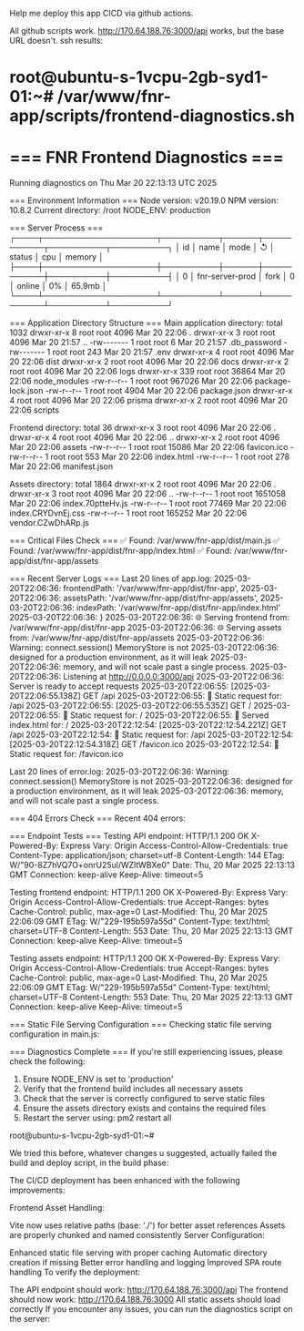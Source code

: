 Help me deploy this app CICD via github actions.

All github scripts work. http://170.64.188.76:3000/api works, but the base URL doesn't.
ssh results:


root@ubuntu-s-1vcpu-2gb-syd1-01:~# /var/www/fnr-app/scripts/frontend-diagnostics.sh
================================
=== FNR Frontend Diagnostics ===
================================
Running diagnostics on Thu Mar 20 22:13:13 UTC 2025

=== Environment Information ===
Node version: v20.19.0
NPM version: 10.8.2
Current directory: /root
NODE_ENV: production

=== Server Process ===
┌────┬────────────────────┬──────────┬──────┬───────────┬──────────┬──────────┐
│ id │ name │ mode │ ↺ │ status │ cpu │ memory │
├────┼────────────────────┼──────────┼──────┼───────────┼──────────┼──────────┤
│ 0 │ fnr-server-prod │ fork │ 0 │ online │ 0% │ 65.9mb │
└────┴────────────────────┴──────────┴──────┴───────────┴──────────┴──────────┘

=== Application Directory Structure ===
Main application directory:
total 1032
drwxr-xr-x 8 root root 4096 Mar 20 22:06 .
drwxr-xr-x 3 root root 4096 Mar 20 21:57 ..
-rw------- 1 root root 6 Mar 20 21:57 .db_password
-rw------- 1 root root 243 Mar 20 21:57 .env
drwxr-xr-x 4 root root 4096 Mar 20 22:06 dist
drwxr-xr-x 2 root root 4096 Mar 20 22:06 docs
drwxr-xr-x 2 root root 4096 Mar 20 22:06 logs
drwxr-xr-x 339 root root 36864 Mar 20 22:06 node_modules
-rw-r--r-- 1 root root 967026 Mar 20 22:06 package-lock.json
-rw-r--r-- 1 root root 4904 Mar 20 22:06 package.json
drwxr-xr-x 4 root root 4096 Mar 20 22:06 prisma
drwxr-xr-x 2 root root 4096 Mar 20 22:06 scripts

Frontend directory:
total 36
drwxr-xr-x 3 root root 4096 Mar 20 22:06 .
drwxr-xr-x 4 root root 4096 Mar 20 22:06 ..
drwxr-xr-x 2 root root 4096 Mar 20 22:06 assets
-rw-r--r-- 1 root root 15086 Mar 20 22:06 favicon.ico
-rw-r--r-- 1 root root 553 Mar 20 22:06 index.html
-rw-r--r-- 1 root root 278 Mar 20 22:06 manifest.json

Assets directory:
total 1864
drwxr-xr-x 2 root root 4096 Mar 20 22:06 .
drwxr-xr-x 3 root root 4096 Mar 20 22:06 ..
-rw-r--r-- 1 root root 1651058 Mar 20 22:06 index.70ptteHv.js
-rw-r--r-- 1 root root 77469 Mar 20 22:06 index.CRYDvnEj.css
-rw-r--r-- 1 root root 165252 Mar 20 22:06 vendor.CZwDhARp.js

=== Critical Files Check ===
✅ Found: /var/www/fnr-app/dist/main.js
✅ Found: /var/www/fnr-app/dist/fnr-app/index.html
✅ Found: /var/www/fnr-app/dist/fnr-app/assets

=== Recent Server Logs ===
Last 20 lines of app.log:
2025-03-20T22:06:36: frontendPath: '/var/www/fnr-app/dist/fnr-app',
2025-03-20T22:06:36: assetsPath: '/var/www/fnr-app/dist/fnr-app/assets',
2025-03-20T22:06:36: indexPath: '/var/www/fnr-app/dist/fnr-app/index.html'
2025-03-20T22:06:36: }
2025-03-20T22:06:36: 🌐 Serving frontend from: /var/www/fnr-app/dist/fnr-app
2025-03-20T22:06:36: 🌐 Serving assets from: /var/www/fnr-app/dist/fnr-app/assets
2025-03-20T22:06:36: Warning: connect.session() MemoryStore is not
2025-03-20T22:06:36: designed for a production environment, as it will leak
2025-03-20T22:06:36: memory, and will not scale past a single process.
2025-03-20T22:06:36: Listening at http://0.0.0.0:3000/api
2025-03-20T22:06:36: Server is ready to accept requests
2025-03-20T22:06:55: [2025-03-20T22:06:55.138Z] GET /api
2025-03-20T22:06:55: 📝 Static request for: /api
2025-03-20T22:06:55: [2025-03-20T22:06:55.535Z] GET /
2025-03-20T22:06:55: 📝 Static request for: /
2025-03-20T22:06:55: 📄 Served index.html for: /
2025-03-20T22:12:54: [2025-03-20T22:12:54.221Z] GET /api
2025-03-20T22:12:54: 📝 Static request for: /api
2025-03-20T22:12:54: [2025-03-20T22:12:54.318Z] GET /favicon.ico
2025-03-20T22:12:54: 📝 Static request for: /favicon.ico

Last 20 lines of error.log:
2025-03-20T22:06:36: Warning: connect.session() MemoryStore is not
2025-03-20T22:06:36: designed for a production environment, as it will leak
2025-03-20T22:06:36: memory, and will not scale past a single process.

=== 404 Errors Check ===
Recent 404 errors:

=== Endpoint Tests ===
Testing API endpoint:
HTTP/1.1 200 OK
X-Powered-By: Express
Vary: Origin
Access-Control-Allow-Credentials: true
Content-Type: application/json; charset=utf-8
Content-Length: 144
ETag: W/"90-8Z7hVQ7O+onrU25ul/WZltWBXe0"
Date: Thu, 20 Mar 2025 22:13:13 GMT
Connection: keep-alive
Keep-Alive: timeout=5


Testing frontend endpoint:
HTTP/1.1 200 OK
X-Powered-By: Express
Vary: Origin
Access-Control-Allow-Credentials: true
Accept-Ranges: bytes
Cache-Control: public, max-age=0
Last-Modified: Thu, 20 Mar 2025 22:06:09 GMT
ETag: W/"229-195b597a55d"
Content-Type: text/html; charset=UTF-8
Content-Length: 553
Date: Thu, 20 Mar 2025 22:13:13 GMT
Connection: keep-alive
Keep-Alive: timeout=5


Testing assets endpoint:
HTTP/1.1 200 OK
X-Powered-By: Express
Vary: Origin
Access-Control-Allow-Credentials: true
Accept-Ranges: bytes
Cache-Control: public, max-age=0
Last-Modified: Thu, 20 Mar 2025 22:06:09 GMT
ETag: W/"229-195b597a55d"
Content-Type: text/html; charset=UTF-8
Content-Length: 553
Date: Thu, 20 Mar 2025 22:13:13 GMT
Connection: keep-alive
Keep-Alive: timeout=5


=== Static File Serving Configuration ===
Checking static file serving configuration in main.js:

=== Diagnostics Complete ===
If you're still experiencing issues, please check the following:
1. Ensure NODE_ENV is set to 'production'
2. Verify that the frontend build includes all necessary assets
3. Check that the server is correctly configured to serve static files
4. Ensure the assets directory exists and contains the required files
5. Restart the server using: pm2 restart all

root@ubuntu-s-1vcpu-2gb-syd1-01:~#


We tried this before, whatever changes u suggested, actually failed the build and deploy script, in the build phase:

The CI/CD deployment has been enhanced with the following improvements:

Frontend Asset Handling:

Vite now uses relative paths (base: './') for better asset references
Assets are properly chunked and named consistently
Server Configuration:

Enhanced static file serving with proper caching
Automatic directory creation if missing
Better error handling and logging
Improved SPA route handling
To verify the deployment:

The API endpoint should work: http://170.64.188.76:3000/api
The frontend should now work: http://170.64.188.76:3000
All static assets should load correctly
If you encounter any issues, you can run the diagnostics script on the server:
